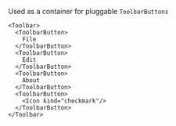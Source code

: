 Used as a container for pluggable `ToolbarButtons`

    <Toolbar>
      <ToolbarButton>
        File        
      </ToolbarButton>
      <ToolbarButton>
        Edit
      </ToolbarButton>
      <ToolbarButton>
        About
      </ToolbarButton>
      <ToolbarButton>
        <Icon kind="checkmark"/>
      </ToolbarButton>      
    </Toolbar>
